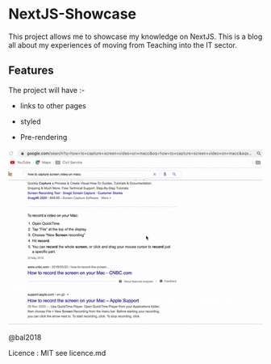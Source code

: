 # NextJS-Showcase
This project allows me to showcase my knowledge on NextJS.
This is a blog all about my experiences of moving from Teaching into the IT sector.
## Features

The project will have :-

* links to other pages 

* styled

* Pre-rendering
 
![Output sample](https://github.com/Bal2018/NextJS-Showcase/blob/main/nextjs-showcase/Convertor3.gif)

 @bal2018
 
 Licence : MIT see licence.md